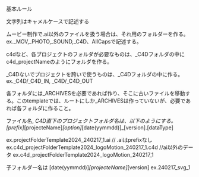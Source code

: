 基本ルール

文字列はキャメルケースで記述する

ムービー制作で.ai以外のファイルを扱う場合は、それ用のフォルダーを作る。ex._MOV,_PHOTO,_SOUND,_C4D、AllCapsで記述する。

c4dなど、各プロジェクトのフォルダが必要なものは、_C4Dフォルダの中にc4d_projectNameのようにフォルダを作る。

_C4Dないでプロジェクトを跨いで使うものは、_C4Dフォルダの中に作る。ex._C4D/_C4D_IN, _C4D/_C4D_OUT

各フォルダには_ARCHIVESを必要であれば作り、そこに古いファイルを移動する。このtemplateでは、ルートにしか_ARCHIVESは作っていないが、必要であれば各フォルダに作ること。

ファイル名, _C4D直下のプロジェクトフォルダ名は、以下のようにする。
[prefix]_[projecteName]_[option]_[date(yymmdd)]_[version].[dataType]

ex.projectFolderTemplate2024_240217_1.ai // .aiはprefixなし
ex.c4d_projectFolderTemplate2024_logoMotion_240217_1.c4d //ai以外のデータ
ex.c4d_projectFolderTemplate2024_logoMotion_240217_1


子フォルダー名は
[date(yymmdd)]_[projecteName]_[version]
ex.240217_svg_1

